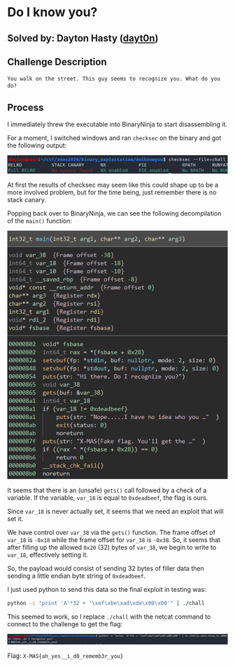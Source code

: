 Do I know you?
==============

Solved by: Dayton Hasty ([dayt0n](https://github.com/dayt0n))
-------------------------------------------------------------

Challenge Description
---------------------

```
You walk on the street. This guy seems to recognize you. What do you do?
```

Process
-------

I immediately threw the executable into BinaryNinja to start disassembling it. 

For a moment, I switched windows and ran `checksec` on the binary and got the following output:

![checksec](./checksec.png)

At first the results of checksec may seem like this could shape up to be a more involved problem, but for the time being, just remember there is no stack canary.

Popping back over to BinaryNinja, we can see the following decompilation of the `main()` function:

![main function](./main_func.png)

It seems that there is an (unsafe) `gets()` call followed by a check of a variable. If the variable, `var_18` is equal to `0xdeadbeef`, the flag is ours.

Since `var_18` is never actually set, it seems that we need an exploit that will set it. 

We have control over `var_38` via the `gets()` function. The frame offset of `var_18` is `-0x18` while the frame offset for `var_38` is `-0x38`. So, it seems that after filling up the allowed `0x20` (32) bytes of `var_38`, we begin to write to `var_18`, effectively setting it.

So, the payload would consist of sending 32 bytes of filler data then sending a little endian byte string of `0xdeadbeef`. 

I just used python to send this data so the final exploit in testing was:

```bash
python -c "print 'A'*32 + '\xef\xbe\xad\xde\x00\x00'" | ./chall
```

This seemed to work, so I replace `./chall` with the netcat command to connect to the challenge to get the flag:

![flag](flag.png)

Flag: `X-MAS{ah_yes__i_d0_rememb3r_you}`